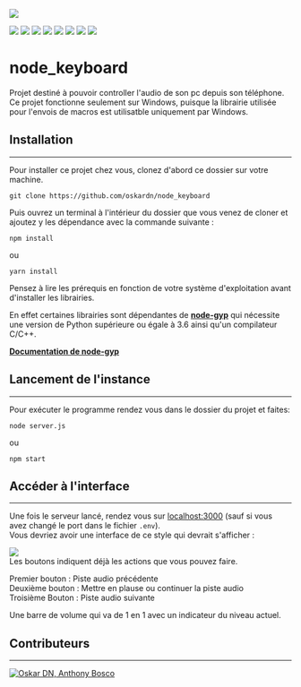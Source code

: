 ![](https://img.shields.io/badge/node_keyboard-1.1.0-blue)  

![](https://img.shields.io/badge/bodyparser-1.19.1-red)
![](https://img.shields.io/badge/dotenv-14.3.2-red)
![](https://img.shields.io/badge/express-4.17.2-red)
![](https://img.shields.io/badge/jsonwebtoken-8.5.1-red)
![](https://img.shields.io/badge/nodeaudiovolumemixer-2.0.2-red)
![](https://img.shields.io/badge/sendinput-0.2.0-red)
![](https://img.shields.io/badge/socket.io-4.4.1-red)
![](https://img.shields.io/badge/winaudio-2.0.2-red)  

# node_keyboard

Projet destiné à pouvoir controller l'audio de son pc depuis son téléphone.  
Ce projet fonctionne seulement sur Windows, puisque la librairie utilisée pour l'envois de macros est utilisatble uniquement par Windows.

## Installation

------

Pour installer ce projet chez vous, clonez d'abord ce dossier sur votre machine.

```console
git clone https://github.com/oskardn/node_keyboard
```

Puis ouvrez un terminal à l'intérieur du dossier que vous venez de cloner et ajoutez y les dépendance avec la commande suivante :

```console
npm install
```

ou

```console
yarn install
```

Pensez à lire les prérequis en fonction de votre système d'exploitation avant d'installer les librairies.  
  
En effet certaines librairies sont dépendantes de [**node-gyp**](https://www.npmjs.com/package/node-gyp) qui nécessite une version de Python supérieure ou égale à 3.6 ainsi qu'un compilateur C/C++.  
     
[**Documentation de node-gyp**](https://www.npmjs.com/package/node-gyp#on-windows) 

## Lancement de l'instance

---

Pour exécuter le programme rendez vous dans le dossier du projet et faites:

```console
node server.js
```

ou 

```console
npm start
```
## Accéder à l'interface

---

Une fois le serveur lancé, rendez vous sur [localhost:3000](http://localhost:3000) (sauf si vous avez changé le port dans le fichier `.env`).  
Vous devriez avoir une interface de ce style qui devrait s'afficher :  

![](https://sikelio.s-ul.eu/6oXZmtAM)  
Les boutons indiquent déjà les actions que vous pouvez faire.  

Premier bouton : Piste audio précédente  
Deuxième bouton : Mettre en plause ou continuer la piste audio  
Troisième Bouton : Piste audio suivante  

Une barre de volume qui va de 1 en 1 avec un indicateur du niveau actuel.

## Contributeurs

---
[![Oskar DN, Anthony Bosco](https://contrib.rocks/image?repo=oskardrevetnitschke/node_keyboard)](https://github.com/oskardrevetnitschke/node_keyboard/graphs/contributors)